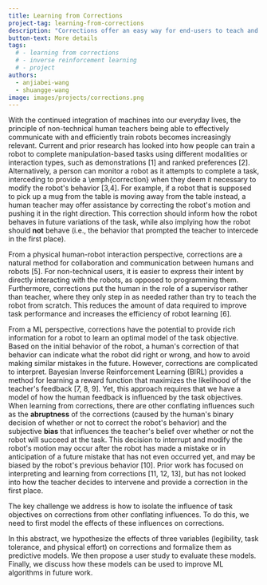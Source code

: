 ```yaml
---
title: Learning from Corrections
project-tag: learning-from-corrections
description: "Corrections offer an easy way for end-users to teach and collaborate with a robot, while also offering rich information about task constraints. However, these corrections reflect more than just the optimality of the robot behavior, and are subject to additional influences such as task tolerance, physical effort, and the human's subjective expectation of whether the robot will succeed. **How can robots account for these biases so they can learn more effectively from corrections?**"
button-text: More details
tags:
  # - learning from corrections
  # - inverse reinforcement learning
  # - project
authors:
  - anjiabei-wang
  - shuangge-wang
image: images/projects/corrections.png
---
```


With the continued integration of machines into our everyday lives, the principle of non-technical human teachers being able to effectively communicate with and efficiently train robots becomes increasingly relevant. Current and prior research has looked into how people can train a robot to complete manipulation-based tasks using different modalities or interaction types, such as demonstrations [1] and ranked preferences [2]. Alternatively, a person can monitor a robot as it attempts to complete a task, interceding to provide a \emph{correction} when they deem it necessary to modify the robot's behavior [3,4]. For example, if a robot that is supposed to pick up a mug from the table is moving away from the table instead, a human teacher may offer assistance by correcting the robot's motion and pushing it in the right direction. This correction should inform how the robot behaves in future variations of the task, while also implying how the robot should **not** behave (i.e., the behavior that prompted the teacher to intercede in the first place). 

From a physical human-robot interaction perspective, corrections are a natural method for collaboration and communication between humans and robots [5]. For non-technical users, it is easier to express their intent by directly interacting with the robots, as opposed to programming them. Furthermore, corrections put the human in the role of a supervisor rather than teacher, where they only step in as needed rather than try to teach the robot from scratch. This reduces the amount of data required to improve task performance and increases the efficiency of robot learning [6].

From a ML perspective, corrections have the potential to provide rich information for a robot to learn an optimal model of the task objective. Based on the initial behavior of the robot, a human's correction of that behavior can indicate what the robot did right or wrong, and how to avoid making similar mistakes in the future. However, corrections are complicated to interpret. Bayesian Inverse Reinforcement Learning (BIRL) provides a method for learning a reward function that maximizes the likelihood of the teacher's feedback [7, 8, 9]. Yet, this approach requires that we have a model of how the human feedback is influenced by the task objectives. When learning from corrections, there are other conflating influences such as the **abruptness** of the corrections (caused by the human's binary decision of whether or not to correct the robot's behavior) and the subjective **bias** that influences the teacher's belief over whether or not the robot will succeed at the task. This decision to interrupt and modify the robot's motion may occur after the robot has made a mistake or in anticipation of a future mistake that has not even occurred yet, and may be biased by the robot's previous behavior [10]. Prior work has focused on interpreting and learning from corrections [11, 12, 13], but has not looked into how the teacher decides to intervene and provide a correction in the first place.

The key challenge we address is how to isolate the influence of task objectives on corrections from other conflating influences. To do this, we need to first model the effects of these influences on corrections. 

In this abstract, we hypothesize the effects of three variables (legibility, task tolerance, and physical effort) on corrections and formalize them as predictive models. We then propose a user study to evaluate these models. Finally, we discuss how these models can be used to improve ML algorithms in future work.
